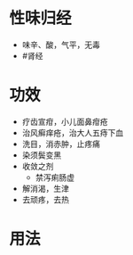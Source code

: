 # 性味归经
- 味辛、酸，气平，无毒
-  #肾经 
# 功效
- 疗齿宣疳，小儿面鼻疳疮
- 治风癣痒疮，治大人五痔下血
- 洗目，消赤肿，止疼痛
- 染须鬓变黑
- 收敛之剂
    - 禁泻痢肠虚
 - 解消渴，生津
 - 去顽疼，去热
# 用法